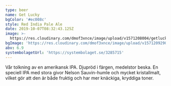 ```yaml
---
type: beer
name: Get Lucky
bgColor: '#ec008c'
style: Red India Pale Ale
date: 2019-10-07T08:32:43.125Z
image: >-
  https://res.cloudinary.com/dmof3xnce/image/upload/v1571208004/getlucky_h2p2er.png
bgImage: 'https://res.cloudinary.com/dmof3xnce/image/upload/v1571209290/getlucky_xe5cph.jpg'
abv: 6.9
systembolagetUrl: 'https://systembolaget.se/3285715'
---
```


Vår tolkning av en amerikansk IPA. Djupröd i färgen, medelstor beska. En
speciell IPA med stora givor Nelson Sauvin-humle och mycket kristallmalt,
vilket gör att den är både fruktig och har mer knäckiga, kryddiga toner.
